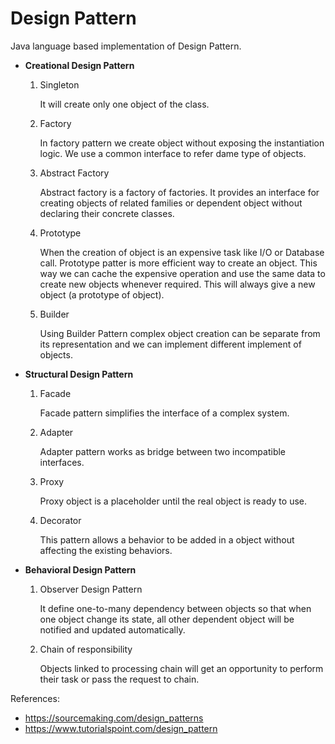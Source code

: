 # Design Pattern
Java language based implementation of Design Pattern.

* <b>Creational Design Pattern</b>

	1. Singleton
	
		It will create only one object of the class.
		
	2. Factory
		
		In factory pattern we create object without exposing the instantiation logic. We use a common interface to refer dame type of objects.
		
	3. Abstract Factory
	
		Abstract factory is a factory of factories. It provides an interface for creating objects of related families or dependent object without declaring their concrete classes.
		
	4. Prototype
	
		When the creation of object is an expensive task like I/O or Database call. Prototype patter is more efficient way to create an object. This way we can cache the expensive operation and use the same data to create new objects whenever required. This will always give a new object (a prototype of object). 
		
	5. Builder
	
		Using Builder Pattern complex object creation can be separate from its representation and we can implement different implement of objects. 

* <b>Structural Design Pattern</b>

	1. Facade
	
		Facade pattern simplifies the interface of a complex system. 
		
	2. Adapter
	
		Adapter pattern works as bridge between two incompatible interfaces.
		
	3. Proxy
	
		Proxy object is a placeholder until the real object is ready to use.
		
	4. Decorator
	
		This pattern allows a behavior to be added in a object without affecting the existing behaviors.  

* <b>Behavioral Design Pattern</b>

	1. Observer Design Pattern
	
		It define one-to-many dependency between objects so that when one object change its state, all other dependent object will be notified and updated automatically.
		
	2. Chain of responsibility 
	
		Objects linked to processing chain will get an opportunity to perform their task or pass the request to chain.

References:

* https://sourcemaking.com/design_patterns
* https://www.tutorialspoint.com/design_pattern

